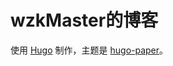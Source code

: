 # wzkMaster的博客

使用 [Hugo](https://gohugo.io/) 制作，主题是 [hugo-paper](https://github.com/nanxiaobei/hugo-paper)。